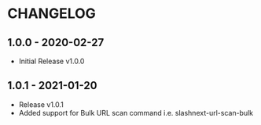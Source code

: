 # CHANGELOG

## 1.0.0 - 2020-02-27

* Initial Release v1.0.0

## 1.0.1 - 2021-01-20

* Release v1.0.1
* Added support for Bulk URL scan command i.e. slashnext-url-scan-bulk
